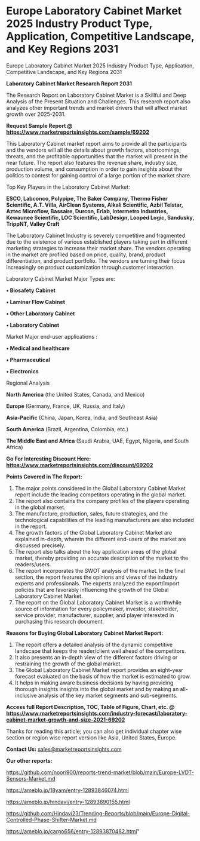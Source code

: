 # Europe Laboratory Cabinet Market 2025 Industry Product Type, Application, Competitive Landscape, and Key Regions 2031
 Europe Laboratory Cabinet Market 2025 Industry Product Type, Application, Competitive Landscape, and Key Regions 2031

<strong>Laboratory Cabinet Market Research Report 2031</strong>

The Research Report on Laboratory Cabinet Market is a Skillful and Deep Analysis of the Present Situation and Challenges. This research report also analyzes other important trends and market drivers that will affect market growth over 2025-2031.

<strong>Request Sample Report @ <a href=https://www.marketreportsinsights.com/sample/69202>https://www.marketreportsinsights.com/sample/69202</a></strong>

This Laboratory Cabinet market report aims to provide all the participants and the vendors will all the details about growth factors, shortcomings, threats, and the profitable opportunities that the market will present in the near future. The report also features the revenue share, industry size, production volume, and consumption in order to gain insights about the politics to contest for gaining control of a large portion of the market share.

Top Key Players in the Laboratory Cabinet Market:

<strong>ESCO, Labconco, Polypipe, The Baker Company, Thermo Fisher Scientific, A.T. Villa, AirClean Systems, Alkali Scientific, Azbil Telstar, Aztec Microflow, Bassaire, Durcon, Erlab, Intermetro Industries, Kewaunee Scientific, LOC Scientific, LabDesign, Looped Logic, Sandusky, TrippNT, Valley Craft</strong>

The Laboratory Cabinet Industry is severely competitive and fragmented due to the existence of various established players taking part in different marketing strategies to increase their market share. The vendors operating in the market are profiled based on price, quality, brand, product differentiation, and product portfolio. The vendors are turning their focus increasingly on product customization through customer interaction.

Laboratory Cabinet Market Major Types are:

<strong>• Biosafety Cabinet

• Laminar Flow Cabinet

• Other Laboratory Cabinet

• Laboratory Cabinet</strong>

Market Major end-user applications :

<strong>• Medical and healthcare

• Pharmaceutical

• Electronics</strong>

Regional Analysis

</u><strong><b>North America</b></strong> (the United States, Canada, and Mexico)

<strong><b>Europe </b></strong>(Germany, France, UK, Russia, and Italy)

<strong><b>Asia-Pacific</b></strong> (China, Japan, Korea, India, and Southeast Asia)

<strong><b>South America</b></strong> (Brazil, Argentina, Colombia, etc.)

<strong><b>The Middle East and Africa</b></strong> (Saudi Arabia, UAE, Egypt, Nigeria, and South Africa)

<strong>Go For Interesting Discount Here: <a href=https://www.marketreportsinsights.com/discount/69202>https://www.marketreportsinsights.com/discount/69202</a></strong>

<strong>Points Covered in The Report:</strong>
<ol>
  <li>The major points considered in the Global Laboratory Cabinet Market report include the leading competitors operating in the global market.</li>
  <li>The report also contains the company profiles of the players operating in the global market.</li>
  <li>The manufacture, production, sales, future strategies, and the technological capabilities of the leading manufacturers are also included in the report.</li>
  <li>The growth factors of the Global Laboratory Cabinet Market are explained in-depth, wherein the different end-users of the market are discussed precisely.</li>
  <li>The report also talks about the key application areas of the global market, thereby providing an accurate description of the market to the readers/users.</li>
  <li>The report incorporates the SWOT analysis of the market. In the final section, the report features the opinions and views of the industry experts and professionals. The experts analyzed the export/import policies that are favorably influencing the growth of the Global Laboratory Cabinet Market.</li>
  <li>The report on the Global Laboratory Cabinet Market is a worthwhile source of information for every policymaker, investor, stakeholder, service provider, manufacturer, supplier, and player interested in purchasing this research document.</li>
</ol>
<strong>Reasons for Buying Global Laboratory Cabinet Market Report:</strong>

<ol>
  <li>The report offers a detailed analysis of the dynamic competitive landscape that keeps the reader/client well ahead of the competitors.</li>
  <li>It also presents an in-depth view of the different factors driving or restraining the growth of the global market.</li>
  <li>The Global Laboratory Cabinet Market report provides an eight-year forecast evaluated on the basis of how the market is estimated to grow.</li>
  <li>It helps in making aware business decisions by having providing thorough insights insights into the global market and by making an all-inclusive analysis of the key market segments and sub-segments.</li>
</ol>
<strong>Access full Report Description, TOC, Table of Figure, Chart, etc. @ <a href=https://www.marketreportsinsights.com/industry-forecast/laboratory-cabinet-market-growth-and-size-2021-69202>https://www.marketreportsinsights.com/industry-forecast/laboratory-cabinet-market-growth-and-size-2021-69202</a></strong>


Thanks for reading this article; you can also get individual chapter wise section or region wise report version like Asia, United States, Europe.

<strong>Contact Us:</strong>
sales@marketreportsinsights.com

<strong>Our other reports:</strong>

<a href=https://github.com/noori900/reports-trend-market/blob/main/Europe-LVDT-Sensors-Market.md>https://github.com/noori900/reports-trend-market/blob/main/Europe-LVDT-Sensors-Market.md</a>

<a href=https://ameblo.jp/18yam/entry-12893846074.html>https://ameblo.jp/18yam/entry-12893846074.html</a>

<a href=https://ameblo.jp/hindavi/entry-12893890155.html>https://ameblo.jp/hindavi/entry-12893890155.html</a>

<a href=https://github.com/Hindavi23/Trending-Reports/blob/main/Europe-Digital-Controlled-Phase-Shifter-Market.md>https://github.com/Hindavi23/Trending-Reports/blob/main/Europe-Digital-Controlled-Phase-Shifter-Market.md</a>

<a href=https://ameblo.jp/cargo656/entry-12893870482.html>https://ameblo.jp/cargo656/entry-12893870482.html</a>"
